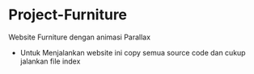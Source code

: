 # Project-Furniture
Website Furniture dengan animasi Parallax
- Untuk Menjalankan website ini copy semua source code dan cukup jalankan file index
